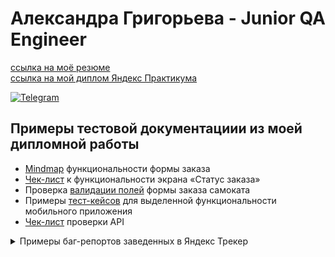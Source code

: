 # Александра Григорьева - Junior QA Engineer
[ссылка на моё резюме](https://drive.google.com/file/d/1Pobmt4o5eUbNay1WmSwAWno42Vk_VCLt/view?usp=sharing)             
[ссылка на мой диплом Яндекс Практикума](https://github.com/sashagrigri/portfolio/blob/main/YP-diploma.pdf)

[![Telegram](https://img.shields.io/badge/Telegram-blue?style=flat-square&logo=Telegram)](https://t.me/sashagrirgi)

## Примеры тестовой документациии из моей дипломной работы
- [Mindmap](https://miro.com/app/board/uXjVOxXevic=/?share_link_id=184318127855) функциональности формы заказа 
- [Чек-лист](https://docs.google.com/spreadsheets/d/1mIxUsb_lXwsV0BUky58cwbh4YgvxI0_iEM23ZX_uO_4/edit?usp=sharing) к функциональности экрана «Статус заказа»
- Проверка [валидации полей](https://docs.google.com/spreadsheets/d/1j4ty18BsRsRFNZx55R-MwVifMR5SQfiTJRGZNMLNiUg/edit?usp=sharing) формы заказа самоката
- Примеры [тест-кейсов](https://docs.google.com/spreadsheets/d/1PoV4Pf6ICYhtKuLEQOyz5XTtYBng0xZpoShmfdsQz60/edit?usp=sharing) для выделенной функциональности мобильного приложения
- [Чек-лист](https://docs.google.com/spreadsheets/d/1LmgPoJ7Nvk69eGRSwCRX9shE3kvunXvftAS0vf-ax7Y/edit?usp=sharing) проверки API 
<details><summary>Примеры баг-репортов заведенных в Яндекс Трекер</summary>

   - Ошибка валидации при оформлении заказа: [баг-репорт](https://drive.google.com/file/d/19WMppc-OBPlCoaPgSV0Bw4RA5_7SR_lb/view?usp=sharing) и [скриншот](https://drive.google.com/file/d/1mp-f8sYjHdoWJZPzydbwKlJbhZPvle_q/view?usp=sharing)
   - Отменённый заказ не удаляется из системы: [баг-репорт](https://drive.google.com/file/d/1UeISz9TDYhwI_d02mcrDQSO4_8LQ1Xq6/view?usp=sharing) и [скринкаст](https://youtu.be/VcjI7UCnevg)
   - Неправильно отображаются данные о заказе на фронте: [баг-репорт](https://drive.google.com/file/d/1WJUnDM4jPz_nBmFWNrfUrxK4pbBPg7Uu/view?usp=sharing) и [скриншот](https://drive.google.com/file/d/13ajrptIxFGraBSzVv1WPGRjxTPoKWTO2/view?usp=sharing)
   - Не отображается логотип в уведомлении от мобильного приложения: [баг-репорт](https://drive.google.com/file/d/1e0h6GgyVJjcdbNa0ne8bq-0Swi54uuP9/view?usp=sharing) и [скриншот](https://drive.google.com/file/d/1gf9ZG2nRwaJYqJKvQy9BkBpK4j2aCEH8/view?usp=sharing)
   
   - Неправильный ответ сервера в Postman: [баг-репорт](https://drive.google.com/file/d/1QLTlPJwS8X-1mTNXCxIdqyS4qoroyXQL/view?usp=sharing)

</details>
